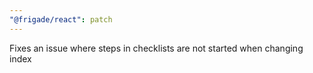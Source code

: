 ```yaml
---
"@frigade/react": patch
---
```


Fixes an issue where steps in checklists are not started when changing index
